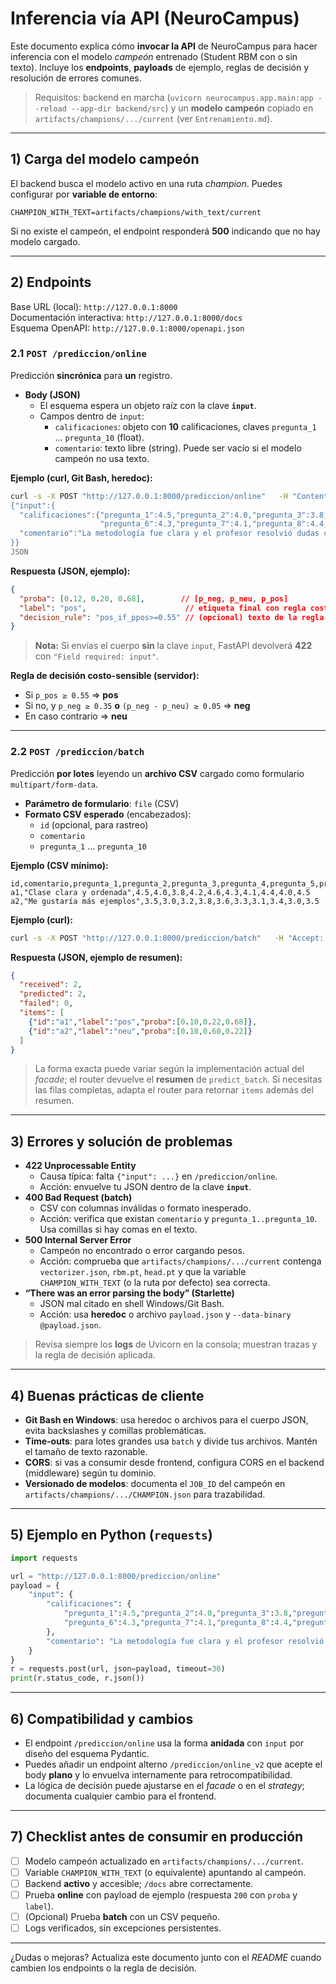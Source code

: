 # Inferencia vía API (NeuroCampus)

Este documento explica cómo **invocar la API** de NeuroCampus para hacer inferencia con el modelo *campeón* entrenado (Student RBM con o sin texto). Incluye los **endpoints**, **payloads** de ejemplo, reglas de decisión y resolución de errores comunes.

> Requisitos: backend en marcha (`uvicorn neurocampus.app.main:app --reload --app-dir backend/src`) y un **modelo campeón** copiado en `artifacts/champions/.../current` (ver `Entrenamiento.md`).

---

## 1) Carga del modelo campeón

El backend busca el modelo activo en una ruta *champion*. Puedes configurar por **variable de entorno**:

```
CHAMPION_WITH_TEXT=artifacts/champions/with_text/current
```

Si no existe el campeón, el endpoint responderá **500** indicando que no hay modelo cargado.

---

## 2) Endpoints

Base URL (local): `http://127.0.0.1:8000`  
Documentación interactiva: `http://127.0.0.1:8000/docs`  
Esquema OpenAPI: `http://127.0.0.1:8000/openapi.json`

### 2.1 `POST /prediccion/online`

Predicción **sincrónica** para **un** registro.

- **Body (JSON)**
  - El esquema espera un objeto raíz con la clave **`input`**.
  - Campos dentro de `input`:
    - `calificaciones`: objeto con **10** calificaciones, claves `pregunta_1` … `pregunta_10` (float).
    - `comentario`: texto libre (string). Puede ser vacío si el modelo campeón no usa texto.

**Ejemplo (curl, Git Bash, heredoc):**
```bash
curl -s -X POST "http://127.0.0.1:8000/prediccion/online"   -H "Content-Type: application/json; charset=utf-8"   --data-binary @- <<'JSON'
{"input":{
  "calificaciones":{"pregunta_1":4.5,"pregunta_2":4.0,"pregunta_3":3.8,"pregunta_4":4.2,"pregunta_5":4.6,
                    "pregunta_6":4.3,"pregunta_7":4.1,"pregunta_8":4.4,"pregunta_9":4.0,"pregunta_10":4.5},
  "comentario":"La metodología fue clara y el profesor resolvió dudas con paciencia."
}}
JSON
```

**Respuesta (JSON, ejemplo):**
```json
{
  "proba": [0.12, 0.20, 0.68],        // [p_neg, p_neu, p_pos]
  "label": "pos",                      // etiqueta final con regla costo-sensible
  "decision_rule": "pos_if_ppos>=0.55" // (opcional) texto de la regla aplicada
}
```

> **Nota:** Si envías el cuerpo **sin** la clave `input`, FastAPI devolverá **422** con `"Field required: input"`.

**Regla de decisión costo-sensible (servidor):**
- Si `p_pos ≥ 0.55` ⇒ **pos**
- Si no, y `p_neg ≥ 0.35` **o** `(p_neg - p_neu) ≥ 0.05` ⇒ **neg**
- En caso contrario ⇒ **neu**

---

### 2.2 `POST /prediccion/batch`

Predicción **por lotes** leyendo un **archivo CSV** cargado como formulario `multipart/form-data`.

- **Parámetro de formulario**: `file` (CSV)
- **Formato CSV esperado** (encabezados):
  - `id` (opcional, para rastreo)
  - `comentario`
  - `pregunta_1` … `pregunta_10`

**Ejemplo (CSV mínimo):**
```csv
id,comentario,pregunta_1,pregunta_2,pregunta_3,pregunta_4,pregunta_5,pregunta_6,pregunta_7,pregunta_8,pregunta_9,pregunta_10
a1,"Clase clara y ordenada",4.5,4.0,3.8,4.2,4.6,4.3,4.1,4.4,4.0,4.5
a2,"Me gustaría más ejemplos",3.5,3.0,3.2,3.8,3.6,3.3,3.1,3.4,3.0,3.5
```

**Ejemplo (curl):**
```bash
curl -s -X POST "http://127.0.0.1:8000/prediccion/batch"   -H "Accept: application/json"   -F "file=@/ruta/a/tu/lote.csv" | jq .
```

**Respuesta (JSON, ejemplo de resumen):**
```json
{
  "received": 2,
  "predicted": 2,
  "failed": 0,
  "items": [
    {"id":"a1","label":"pos","proba":[0.10,0.22,0.68]},
    {"id":"a2","label":"neu","proba":[0.18,0.60,0.22]}
  ]
}
```
> La forma exacta puede variar según la implementación actual del *facade*; el router devuelve el **resumen** de `predict_batch`. Si necesitas las filas completas, adapta el router para retornar `items` además del resumen.

---

## 3) Errores y solución de problemas

- **422 Unprocessable Entity**
  - Causa típica: falta `{"input": ...}` en `/prediccion/online`.
  - Acción: envuelve tu JSON dentro de la clave **`input`**.
- **400 Bad Request (batch)**
  - CSV con columnas inválidas o formato inesperado.
  - Acción: verifica que existan `comentario` y `pregunta_1..pregunta_10`. Usa comillas si hay comas en el texto.
- **500 Internal Server Error**
  - Campeón no encontrado o error cargando pesos.
  - Acción: comprueba que `artifacts/champions/.../current` contenga `vectorizer.json`, `rbm.pt`, `head.pt` y que la variable `CHAMPION_WITH_TEXT` (o la ruta por defecto) sea correcta.
- **“There was an error parsing the body” (Starlette)**
  - JSON mal citado en shell Windows/Git Bash.
  - Acción: usa **heredoc** o archivo `payload.json` y `--data-binary @payload.json`.

> Revisa siempre los **logs** de Uvicorn en la consola; muestran trazas y la regla de decisión aplicada.

---

## 4) Buenas prácticas de cliente

- **Git Bash en Windows**: usa heredoc o archivos para el cuerpo JSON, evita backslashes y comillas problemáticas.
- **Time-outs**: para lotes grandes usa `batch` y divide tus archivos. Mantén el tamaño de texto razonable.
- **CORS**: si vas a consumir desde frontend, configura CORS en el backend (middleware) según tu dominio.
- **Versionado de modelos**: documenta el `JOB_ID` del campeón en `artifacts/champions/.../CHAMPION.json` para trazabilidad.

---

## 5) Ejemplo en Python (`requests`)

```python
import requests

url = "http://127.0.0.1:8000/prediccion/online"
payload = {
    "input": {
        "calificaciones": {
            "pregunta_1":4.5,"pregunta_2":4.0,"pregunta_3":3.8,"pregunta_4":4.2,"pregunta_5":4.6,
            "pregunta_6":4.3,"pregunta_7":4.1,"pregunta_8":4.4,"pregunta_9":4.0,"pregunta_10":4.5
        },
        "comentario": "La metodología fue clara y el profesor resolvió dudas con paciencia."
    }
}
r = requests.post(url, json=payload, timeout=30)
print(r.status_code, r.json())
```

---

## 6) Compatibilidad y cambios

- El endpoint `/prediccion/online` usa la forma **anidada** con `input` por diseño del esquema Pydantic.
- Puedes añadir un endpoint alterno `/prediccion/online_v2` que acepte el body **plano** y lo envuelva internamente para retrocompatibilidad.
- La lógica de decisión puede ajustarse en el *facade* o en el *strategy*; documenta cualquier cambio para el frontend.

---

## 7) Checklist antes de consumir en producción

- [ ] Modelo campeón actualizado en `artifacts/champions/.../current`.
- [ ] Variable `CHAMPION_WITH_TEXT` (o equivalente) apuntando al campeón.
- [ ] Backend **activo** y accesible; `/docs` abre correctamente.
- [ ] Prueba **online** con payload de ejemplo (respuesta `200` con `proba` y `label`).
- [ ] (Opcional) Prueba **batch** con un CSV pequeño.
- [ ] Logs verificados, sin excepciones persistentes.

---

¿Dudas o mejoras? Actualiza este documento junto con el *README* cuando cambien los endpoints o la regla de decisión.
